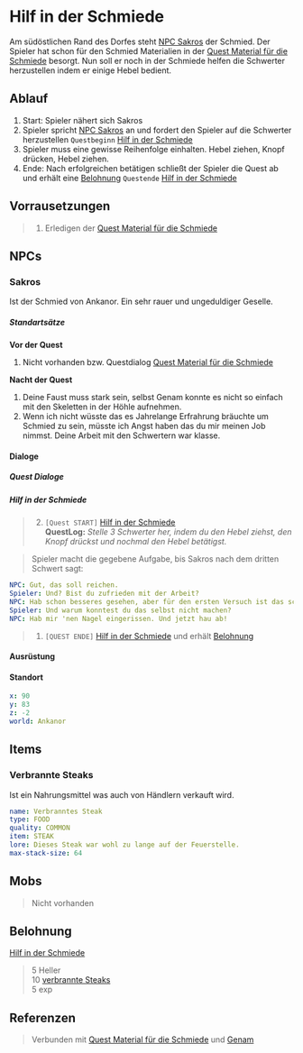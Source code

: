 # Hilf in der Schmiede

Am südöstlichen Rand des Dorfes steht [NPC Sakros](#Sakros) der Schmied. Der Spieler hat schon für den Schmied Materialien in der [Quest Material für die Schmiede](../2-der-schmied/README.md) besorgt. Nun soll er noch in der Schmiede helfen die Schwerter herzustellen indem er einige Hebel bedient.

## Ablauf

1. Start: Spieler nähert sich Sakros
2. Spieler spricht [NPC Sakros](#Sakros) an und fordert den Spieler auf die Schwerter herzustellen `Questbeginn` [Hilf in der Schmiede](#Hilf-in-der-Schmiede)
3. Spieler muss eine gewisse Reihenfolge einhalten. Hebel ziehen, Knopf drücken, Hebel ziehen.
4. Ende: Nach erfolgreichen betätigen schließt der Spieler die Quest ab und erhält eine [Belohnung](#Belohnung) `Questende` [Hilf in der Schmiede](#Hilf-in-der-Schmiede)

## Vorrausetzungen

> 1. Erledigen der [Quest Material für die Schmiede](../2-der-schmied/REAMDE.md) 

## NPCs

### Sakros

Ist der Schmied von Ankanor. Ein sehr rauer und ungeduldiger Geselle.

##### Standartsätze  

**Vor der Quest**  
1. Nicht vorhanden bzw. Questdialog [Quest Material für die Schmiede](../2-der-schmied/REAMDE.md) 

**Nacht der Quest**  
1. Deine Faust muss stark sein, selbst Genam konnte es nicht so einfach mit den Skeletten in der Höhle aufnehmen.  
2. Wenn ich nicht wüsste das es Jahrelange Erfrahrung bräuchte um Schmied zu sein, müsste ich Angst haben das du mir meinen Job nimmst. Deine Arbeit mit den Schwertern war klasse.
    
#### Dialoge

##### Quest Dialoge

##### Hilf in der Schmiede

> 2. `[Quest START]` [Hilf in der Schmiede](#Hilf-in-der-Schmiede)  
**QuestLog:** *Stelle 3 Schwerter her, indem du den Hebel ziehst, den Knopf drückst und nochmal den Hebel betätigst.*

> Spieler macht die gegebene Aufgabe, bis Sakros nach dem dritten Schwert sagt:

```yml
NPC: Gut, das soll reichen.
Spieler: Und? Bist du zufrieden mit der Arbeit?
NPC: Hab schon besseres gesehen, aber für den ersten Versuch ist das schon recht gut.
Spieler: Und warum konntest du das selbst nicht machen?
NPC: Hab mir 'nen Nagel eingerissen. Und jetzt hau ab!
```

> 1. `[QUEST ENDE]` [Hilf in der Schmiede](#Hilf-in-der-Schmiede) und erhält [Belohnung](#Belohnung)


#### Ausrüstung

#### Standort

```yml
x: 90
y: 83
z: -2
world: Ankanor
```

## Items

### Verbrannte Steaks

Ist ein Nahrungsmittel was auch von Händlern verkauft wird.

```yml
name: Verbranntes Steak
type: FOOD
quality: COMMON
item: STEAK
lore: Dieses Steak war wohl zu lange auf der Feuerstelle.
max-stack-size: 64
```

## Mobs

> Nicht vorhanden

## Belohnung

[Hilf in der Schmiede](#Hilf-in-der-Schmiede)
> 5 Heller  
> 10 [verbrannte Steaks](#Verbrannte-Steaks)  
> 5 exp

## Referenzen

> Verbunden mit [Quest Material für die Schmiede](../2-der-schmied/README.md) und [Genam](../3-skelette-in-der-hoehle/README.md)